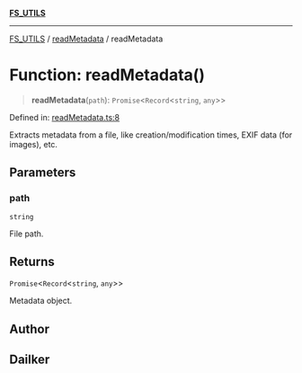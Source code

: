 [**FS_UTILS**](../../README.md)

***

[FS_UTILS](../../README.md) / [readMetadata](../README.md) / readMetadata

# Function: readMetadata()

> **readMetadata**(`path`): `Promise`\<`Record`\<`string`, `any`\>\>

Defined in: [readMetadata.ts:8](https://github.com/dailker/everyutil/blob/26e2bb73429918cf0d08899e9efd90b82a42c92e/src/fs/readMetadata.ts#L8)

Extracts metadata from a file, like creation/modification times, EXIF data (for images), etc.

## Parameters

### path

`string`

File path.

## Returns

`Promise`\<`Record`\<`string`, `any`\>\>

Metadata object.

## Author

## Dailker

